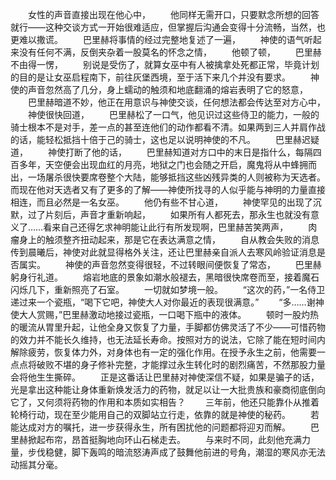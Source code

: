 　　女性的声音直接出现在他心中，
　　他同样无需开口，只要默念所想的回答就行——这种交谈方式一开始很难适应，但掌握后沟通会变得十分流畅，当然，也更难以撒谎。
　　巴里赫将事情的经过完整地复述了一遍，
　　神使的语气听起来没有任何不满，反倒夹杂着一股莫名的怀念之情，
　　他顿了顿，
　　巴里赫不由得一愣，
　　别说是受伤了，就算女巫中有人被擒拿处死都正常，毕竟计划的目的是让女巫启程南下，前往灰堡西境，至于活下来几个并没有要求。
　　神使的声音忽然高了几分，身上蠕动的触须和地底翻涌的熔岩表明了它的怒意，
　　巴里赫暗道不妙，他正在用意识与神使交谈，任何想法都会传达至对方心中，
　　神使很快回道，
　　巴里赫松了一口气，他见识过这些侍卫的能力，一般的骑士根本不是对手，差一点的甚至连他们的动作都看不清。如果两到三人并肩作战的话，能轻松抵挡十倍于己的骑士，这也足以说明神使的不凡。
　　巴里赫迟疑道，
　　神使打断了他的话，
　　巴里赫知道对方口中的末日是指什么，每隔四百多年，天空便会出现血红的月亮，地狱之门也会随之开启，魔鬼将从中蜂拥而出，一场屠杀很快要席卷整个大陆，能够抵挡这些凶残异类的人则被称为天选者。而现在他对天选者又有了更多的了解——神使所找寻的人似乎能与神明的力量直接相连，而且必然是一名女巫。
　　他仍有些不甘心道，
　　神使罕见的出现了沉默，过了片刻后，声音才重新响起，
　　如果所有人都死去，那永生也就没有意义了……看来自己还得乞求神明能让此行有所发现啊，巴里赫苦笑两声，
　　肉瘤身上的触须整齐扭动起来，那是它在表达满意之情，
　　自从教会失败的消息传到晨曦后，神使对此就显得格外关注，还让巴里赫亲自派人去寒风岭验证消息是否属实。
　　神使的声音忽然变得很轻，不过转眼间便恢复了常态，
　　巴里赫躬身行礼道。
　　熔岩地底的景象如潮水般褪去，黑暗很快席卷而至，接着魔石闪烁几下，重新照亮了石室。
　　一切就如梦境一般。
　　“这次的药，”一名侍卫递过来一个瓷瓶，“喝下它吧，神使大人对你最近的表现很满意。”
　　“多……谢神使大人赏赐，”巴里赫激动地接过瓷瓶，一口喝下瓶中的液体。
　　顿时一股灼热的暖流从胃里升起，让他全身又恢复了力量，手脚都仿佛灵活了不少——可惜药物的效力并不能长久维持，也无法延长寿命。按照对方的说法，它除了能在短时间内解除疲劳，恢复体力外，对身体也有一定的强化作用。在授予永生之前，他需要一点点将破败不堪的身子修补完整，才能撑过永生转化时的剧烈痛苦，不然那股力量会将他生生撕碎。
　　正是这番话让巴里赫对神使深信不疑，如果是骗子的话，光是拿出这种能让身体重新焕发活力的药物，就足以让一大批贵族和豪商彻底倒向它了，又何须将药物的作用和本质如实相告？
　　三年前，他还只能靠仆从推着轮椅行动，现在至少能用自己的双脚站立行走，依靠的就是神使的秘药。
　　若能达成对方的嘱托，进一步获得永生，所有困扰他的问题都将迎刃而解。
　　巴里赫掀起布帘，昂首挺胸地向环山石梯走去。
　　与来时不同，此刻他充满力量，步伐稳健，脚下轰鸣的暗流怒涛声成了鼓舞他前进的号角，潮湿的寒风亦无法动摇其分毫。